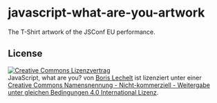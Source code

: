 # javascript-what-are-you-artwork
The T-Shirt artwork of the JSConf EU performance.


## License

<a rel="license" href="http://creativecommons.org/licenses/by-nc-sa/4.0/"><img alt="Creative Commons Lizenzvertrag" style="border-width:0" src="https://i.creativecommons.org/l/by-nc-sa/4.0/88x31.png" /></a><br /><span xmlns:dct="http://purl.org/dc/terms/" property="dct:title">JavaScript, what are you?</span> von <a xmlns:cc="http://creativecommons.org/ns#" href="https://github.com/NestedLoops/javascript-what-are-you-artwork" property="cc:attributionName" rel="cc:attributionURL">Boris Lechelt</a> ist lizenziert unter einer <a rel="license" href="http://creativecommons.org/licenses/by-nc-sa/4.0/">Creative Commons Namensnennung - Nicht-kommerziell - Weitergabe unter gleichen Bedingungen 4.0 International Lizenz</a>.
